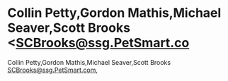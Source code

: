 # Collin Petty,Gordon Mathis,Michael Seaver,Scott Brooks <SCBrooks@ssg.PetSmart.co

Collin Petty,Gordon Mathis,Michael Seaver,Scott Brooks <SCBrooks@ssg.PetSmart.com>,
